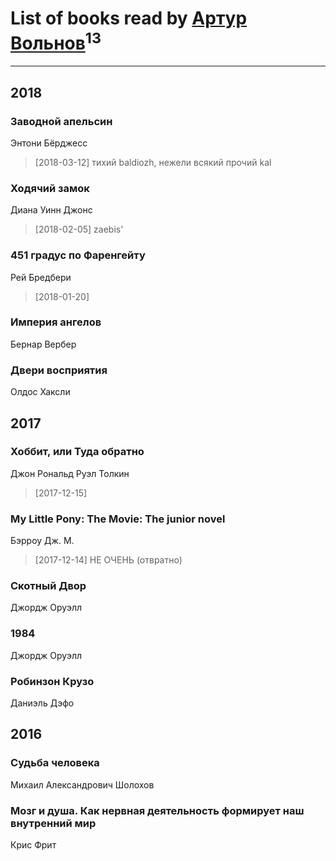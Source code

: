 # List of books read by [Артур Вольнов](http://vk.com/id225880893)<sup>13</sup>
---

## 2018

### Заводной апельсин
Энтони Бёрджесс
> [2018-03-12] тихий baldiozh, нежели всякий прочий kal


### Ходячий замок
Диана Уинн Джонс
> [2018-02-05] zaebis'


### 451 градус по Фаренгейту
Рей Бредбери
> [2018-01-20] 


### Империя ангелов
Бернар Вербер


### Двери восприятия
Олдос Хаксли



## 2017

### Хоббит, или Туда обратно
Джон Рональд Руэл Толкин
> [2017-12-15] 


### My Little Pony: The Movie: The junior novel
Бэрроу Дж. М.
> [2017-12-14] НЕ ОЧЕНЬ 
> (отвратно)




### Скотный Двор
Джордж Оруэлл


### 1984
Джордж Оруэлл


### Робинзон Крузо
Даниэль Дэфо



## 2016

### Судьба человека
Михаил Александрович Шолохов


### Мозг и душа. Как нервная деятельность формирует наш внутренний мир
Крис Фрит



